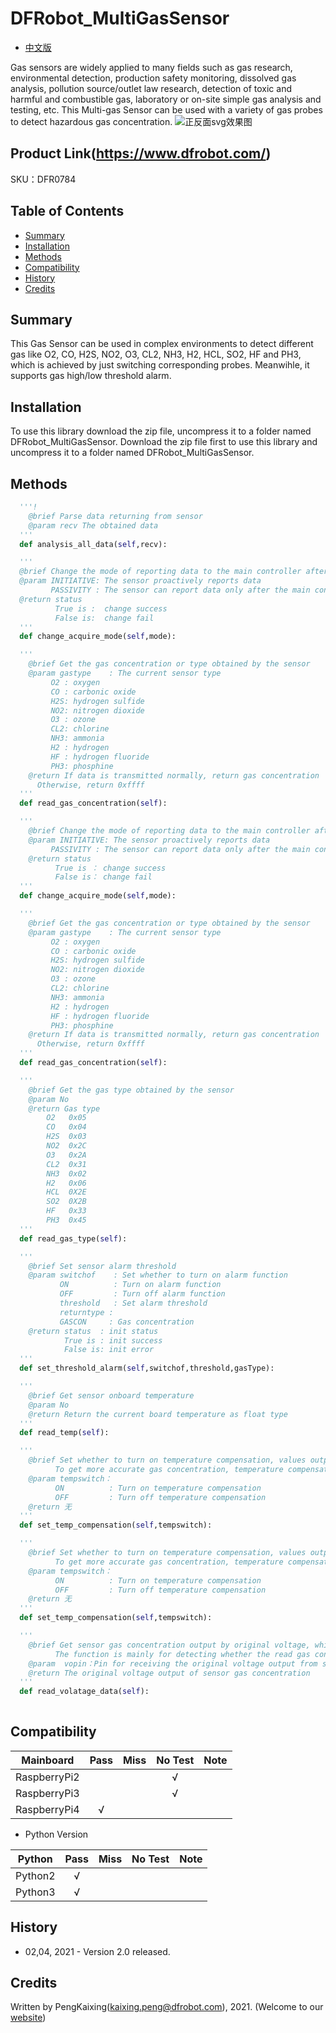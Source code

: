 # DFRobot_MultiGasSensor
- [中文版](./README_CN.md)

Gas sensors are widely applied to many fields such as gas research, environmental detection, production safety monitoring, dissolved gas analysis, pollution source/outlet law research, detection of toxic and harmful and combustible gas, laboratory or on-site simple gas analysis and testing, etc. This Multi-gas Sensor can be used with a variety of gas probes to detect hazardous gas concentration.
![正反面svg效果图](../../resources/images/DFR0784.png)

## Product Link(https://www.dfrobot.com/)

SKU：DFR0784

## Table of Contents

* [Summary](#summary)
* [Installation](#installation)
* [Methods](#methods)
* [Compatibility](#compatibility)
* [History](#history)
* [Credits](#credits)

## Summary

This Gas Sensor can be used in complex environments to detect different gas like O2, CO, H2S,
NO2, O3, CL2, NH3, H2, HCL, SO2, HF and PH3, which is achieved by just switching corresponding probes.
Meanwihle, it supports gas high/low threshold alarm.

## Installation

To use this library download the zip file, uncompress it to a folder named DFRobot_MultiGasSensor.
Download the zip file first to use this library and uncompress it to a folder named DFRobot_MultiGasSensor.

## Methods

```python
  '''!
    @brief Parse data returning from sensor
    @param recv The obtained data
  '''
  def analysis_all_data(self,recv):

  '''
  @brief Change the mode of reporting data to the main controller after the sensor has collected the gas.
  @param INITIATIVE: The sensor proactively reports data
         PASSIVITY : The sensor can report data only after the main controller sends request to it.
  @return status
          True is :  change success
          False is:  change fail
  '''
  def change_acquire_mode(self,mode):

  '''
    @brief Get the gas concentration or type obtained by the sensor
    @param gastype    : The current sensor type
         O2 : oxygen
         CO : carbonic oxide
         H2S: hydrogen sulfide
         NO2: nitrogen dioxide
         O3 : ozone
         CL2: chlorine
         NH3: ammonia
         H2 : hydrogen
         HF : hydrogen fluoride
         PH3: phosphine
    @return If data is transmitted normally, return gas concentration
      Otherwise, return 0xffff
  '''
  def read_gas_concentration(self):

  '''
    @brief Change the mode of reporting data to the main controller after the sensor has collected the gas.
    @param INITIATIVE: The sensor proactively reports data
         PASSIVITY : The sensor can report data only after the main controller sends request to it.
    @return status
          True is ： change success
          False is： change fail
  '''
  def change_acquire_mode(self,mode):

  '''
    @brief Get the gas concentration or type obtained by the sensor
    @param gastype    : The current sensor type
         O2 : oxygen
         CO : carbonic oxide
         H2S: hydrogen sulfide
         NO2: nitrogen dioxide
         O3 : ozone
         CL2: chlorine
         NH3: ammonia
         H2 : hydrogen
         HF : hydrogen fluoride
         PH3: phosphine
    @return If data is transmitted normally, return gas concentration
      Otherwise, return 0xffff
  '''
  def read_gas_concentration(self):      

  '''
    @brief Get the gas type obtained by the sensor
    @param No
    @return Gas type
        O2   0x05
        CO   0x04
        H2S  0x03
        NO2  0x2C
        O3   0x2A
        CL2  0x31
        NH3  0x02
        H2   0x06
        HCL  0X2E
        SO2  0X2B
        HF   0x33
        PH3  0x45
  '''
  def read_gas_type(self):  

  '''
    @brief Set sensor alarm threshold
    @param switchof    : Set whether to turn on alarm function
           ON          : Turn on alarm function
           OFF         : Turn off alarm function
           threshold   : Set alarm threshold
           returntype : 
           GASCON     : Gas concentration
    @return status  : init status
            True is : init success
            False is: init error
  '''
  def set_threshold_alarm(self,switchof,threshold,gasType):    

  '''
    @brief Get sensor onboard temperature
    @param No
    @return Return the current board temperature as float type
  '''
  def read_temp(self):    

  '''
    @brief Set whether to turn on temperature compensation, values output by sensor under different temperatures are various.
          To get more accurate gas concentration, temperature compensation are necessary when calculating gas concentration.
    @param tempswitch：
          ON          : Turn on temperature compensation
          OFF         : Turn off temperature compensation
    @return 无
  '''
  def set_temp_compensation(self,tempswitch):      

  '''
    @brief Set whether to turn on temperature compensation, values output by sensor under different temperatures are various.
          To get more accurate gas concentration, temperature compensation are necessary when calculating gas concentration.
    @param tempswitch：
          ON          : Turn on temperature compensation
          OFF         : Turn off temperature compensation
    @return 无
  '''
  def set_temp_compensation(self,tempswitch):

  '''
    @brief Get sensor gas concentration output by original voltage, which is different from reading sensor register directly.
          The function is mainly for detecting whether the read gas concentration is right.
    @param  vopin：Pin for receiving the original voltage output from sensor probe
    @return The original voltage output of sensor gas concentration
  '''
  def read_volatage_data(self): 
        
```
## Compatibility

| Mainboard         | Pass | Miss | No Test | Note |
| ------------ | :--: | :----: | :----: | :--: |
| RaspberryPi2 |      |        |   √    |      |
| RaspberryPi3 |      |        |   √    |      |
| RaspberryPi4 |  √   |        |        |      |

* Python Version

| Python  | Pass | Miss | No Test | Note |
| ------- | :--: | :----: | :----: | ---- |
| Python2 |  √   |        |        |      |
| Python3 |  √   |        |        |      |

## History

- 02,04, 2021 - Version 2.0 released.

## Credits

Written by PengKaixing(kaixing.peng@dfrobot.com), 2021. (Welcome to our [website](https://www.dfrobot.com/))
